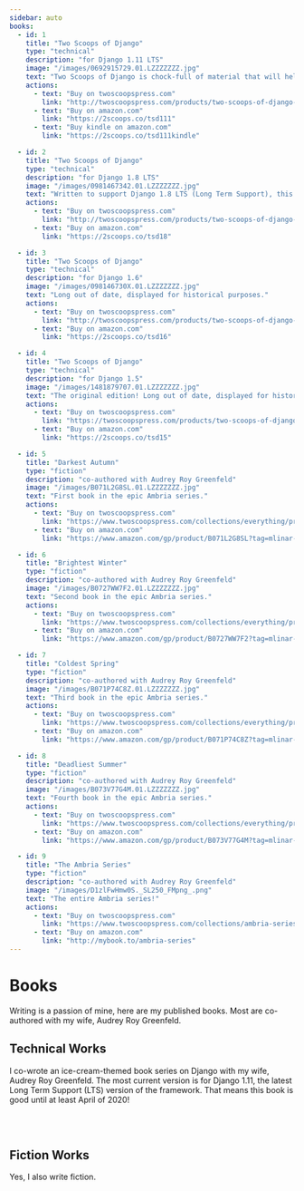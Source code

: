```yaml
---
sidebar: auto
books:
  - id: 1
    title: "Two Scoops of Django"
    type: "technical"
    description: "for Django 1.11 LTS"
    image: "/images/0692915729.01.LZZZZZZZ.jpg"
    text: "Two Scoops of Django is chock-full of material that will help you with your Django projects. Written to support Django 1.11 LTS (Long Term Support), this book won't get outdated until 2020."
    actions:
      - text: "Buy on twoscoopspress.com"
        link: "http://twoscoopspress.com/products/two-scoops-of-django-1-11"
      - text: "Buy on amazon.com"
        link: "https://2scoops.co/tsd111"
      - text: "Buy kindle on amazon.com"
        link: "https://2scoops.co/tsd111kindle"

  - id: 2
    title: "Two Scoops of Django"
    type: "technical"
    description: "for Django 1.8 LTS"
    image: "/images/0981467342.01.LZZZZZZZ.jpg"
    text: "Written to support Django 1.8 LTS (Long Term Support), this book is still useful to have for older projects."
    actions:
      - text: "Buy on twoscoopspress.com"
        link: "http://twoscoopspress.com/products/two-scoops-of-django-1-8"
      - text: "Buy on amazon.com"
        link: "https://2scoops.co/tsd18"

  - id: 3
    title: "Two Scoops of Django"
    type: "technical"
    description: "for Django 1.6"
    image: "/images/098146730X.01.LZZZZZZZ.jpg"
    text: "Long out of date, displayed for historical purposes."
    actions:
      - text: "Buy on twoscoopspress.com"
        link: "http://twoscoopspress.com/products/two-scoops-of-django-1-6"
      - text: "Buy on amazon.com"
        link: "https://2scoops.co/tsd16"

  - id: 4
    title: "Two Scoops of Django"
    type: "technical"
    description: "for Django 1.5"
    image: "/images/1481879707.01.LZZZZZZZ.jpg"
    text: "The original edition! Long out of date, displayed for historical purposes."
    actions:
      - text: "Buy on twoscoopspress.com"
        link: "https://twoscoopspress.com/products/two-scoops-of-django-1-5"
      - text: "Buy on amazon.com"
        link: "https://2scoops.co/tsd15"

  - id: 5
    title: "Darkest Autumn"
    type: "fiction"
    description: "co-authored with Audrey Roy Greenfeld"
    image: "/images/B071L2G8SL.01.LZZZZZZZ.jpg"
    text: "First book in the epic Ambria series."
    actions:
      - text: "Buy on twoscoopspress.com"
        link: "https://www.twoscoopspress.com/collections/everything/products/darkest-autumn-ambria-book-1"
      - text: "Buy on amazon.com"
        link: "https://www.amazon.com/gp/product/B071L2G8SL?tag=mlinar-20"

  - id: 6
    title: "Brightest Winter"
    type: "fiction"
    description: "co-authored with Audrey Roy Greenfeld"
    image: "/images/B0727WW7F2.01.LZZZZZZZ.jpg"
    text: "Second book in the epic Ambria series."
    actions:
      - text: "Buy on twoscoopspress.com"
        link: "https://www.twoscoopspress.com/collections/everything/products/brightest-winter-ambria-book-2"
      - text: "Buy on amazon.com"
        link: "https://www.amazon.com/gp/product/B0727WW7F2?tag=mlinar-20"

  - id: 7
    title: "Coldest Spring"
    type: "fiction"
    description: "co-authored with Audrey Roy Greenfeld"
    image: "/images/B071P74C8Z.01.LZZZZZZZ.jpg"
    text: "Third book in the epic Ambria series."
    actions:
      - text: "Buy on twoscoopspress.com"
        link: "https://www.twoscoopspress.com/collections/everything/products/coldest-spring-ambria-book-3"
      - text: "Buy on amazon.com"
        link: "https://www.amazon.com/gp/product/B071P74C8Z?tag=mlinar-20"

  - id: 8
    title: "Deadliest Summer"
    type: "fiction"
    description: "co-authored with Audrey Roy Greenfeld"
    image: "/images/B073V77G4M.01.LZZZZZZZ.jpg"
    text: "Fourth book in the epic Ambria series."
    actions:
      - text: "Buy on twoscoopspress.com"
        link: "https://www.twoscoopspress.com/collections/everything/products/deadliest-summer-ambria-book-4"
      - text: "Buy on amazon.com"
        link: "https://www.amazon.com/gp/product/B073V77G4M?tag=mlinar-20"

  - id: 9
    title: "The Ambria Series"
    type: "fiction"
    description: "co-authored with Audrey Roy Greenfeld"
    image: "/images/D1zlFwHmw0S._SL250_FMpng_.png"
    text: "The entire Ambria series!"
    actions:
      - text: "Buy on twoscoopspress.com"
        link: "https://www.twoscoopspress.com/collections/ambria-series"
      - text: "Buy on amazon.com"
        link: "http://mybook.to/ambria-series"
---
```


# Books

Writing is a passion of mine, here are my published books. Most are co-authored with my wife, Audrey Roy Greenfeld.

## Technical Works

I co-wrote an ice-cream-themed book series on Django with my wife, Audrey Roy Greenfeld. The most current version is for Django 1.11, the latest Long Term Support (LTS) version of the framework. That means this book is good until at least April of 2020!

<Card
    v-for="book in $frontmatter.books"
    v-if="book.type == 'technical'"
    :key="book.id"
    :title="book.title"
    :description="book.description"
    :image="book.image"
    :text="book.text"
    :actions="book.actions"
    width="200"
    class="horizontal" />
<br>
<br>

## Fiction Works

Yes, I also write fiction.

<Card
    v-for="book in $frontmatter.books"
    v-if="book.type == 'fiction'"
    :key="book.id"
    :title="book.title"
    :description="book.description"
    :image="book.image"
    :text="book.text"
    :actions="book.actions"
    width="200"
    class="horizontal" />

  <!-- http://images.amazon.com/images/P/B071L2G8SL.01.LZZZZZZZ.jpg -->

